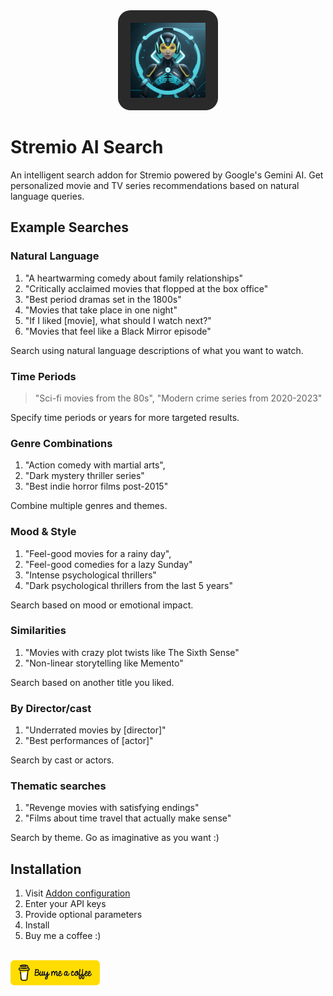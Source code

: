 <div align="center">
  <img src="public/logo.png" alt="AI Search" width="120" height="120" style="background: #2a2a2a; border-radius: 20px; padding: 20px;"/>
</div>

# Stremio AI Search

An intelligent search addon for Stremio powered by Google's Gemini AI. Get personalized movie and TV series recommendations based on natural language queries.

## Example Searches

### Natural Language
1. "A heartwarming comedy about family relationships"
2. "Critically acclaimed movies that flopped at the box office"
3. "Best period dramas set in the 1800s"
4. "Movies that take place in one night"
5. "If I liked [movie], what should I watch next?"
6. "Movies that feel like a Black Mirror episode"

Search using natural language descriptions of what you want to watch.

### Time Periods
> "Sci-fi movies from the 80s",
> "Modern crime series from 2020-2023"

Specify time periods or years for more targeted results.

### Genre Combinations
1. "Action comedy with martial arts", 
2. "Dark mystery thriller series"
3. "Best indie horror films post-2015"

Combine multiple genres and themes.

### Mood & Style
1. "Feel-good movies for a rainy day",
2. "Feel-good comedies for a lazy Sunday"
3. "Intense psychological thrillers"
4. "Dark psychological thrillers from the last 5 years"

Search based on mood or emotional impact.

### Similarities
1. "Movies with crazy plot twists like The Sixth Sense"
2. "Non-linear storytelling like Memento"

Search based on another title you liked.

### By Director/cast
1. "Underrated movies by [director]"
2. "Best performances of [actor]"

Search by cast or actors.

### Thematic searches
1. "Revenge movies with satisfying endings"
2. "Films about time travel that actually make sense"

Search by theme. Go as imaginative as you want :)

## Installation

1. Visit [Addon configuration](https://stremio.itcon.au/aisearch/configure)
2. Enter your API keys
3. Provide optional parameters
4. Install
5. Buy me a coffee :)
  <br/><br/>
  <a href="https://buymeacoffee.com/itcon">
    <img src="public/bmc.png" alt="Buy Me A Coffee" height="40" />
  </a>
